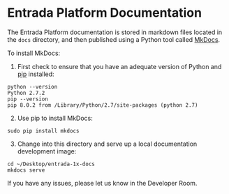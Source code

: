 # Entrada Platform Documentation

The Entrada Platform documentation is stored in markdown files located in the `docs` directory, and then published
using a Python tool called [MkDocs](http://www.mkdocs.org).

To install MkDocs:

1. First check to ensure that you have an adequate version of Python and [pip](http://pip.readthedocs.org/en/stable/installing/) installed:
```
python --version
Python 2.7.2
pip --version
pip 8.0.2 from /Library/Python/2.7/site-packages (python 2.7)
```
2. Use pip to install MkDocs:
```
sudo pip install mkdocs
```
3. Change into this directory and serve up a local documentation development image:
```
cd ~/Desktop/entrada-1x-docs
mkdocs serve
```

If you have any issues, please let us know in the Developer Room.